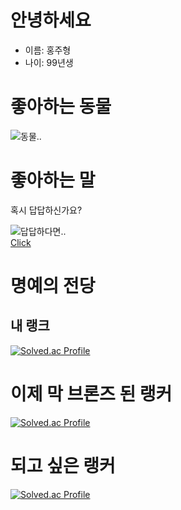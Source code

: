 # 안녕하세요
- 이름: 홍주형
- 나이: 99년생

# 좋아하는 동물
![동물..](https://i.namu.wiki/i/u2B6On7f7tF-Vvxc5nxYybqM1iDHybdDuPvjVymgRscHMQkRGnVrMQOKQossA5zoalemgJN2U60o4w0uUCEKRw.webp) <br>

# 좋아하는 말
혹시 답답하신가요? <br>

![답답하다면..](https://jjalbang.net/data/264614.jpg) <br>
[Click](https://ppss.kr/wp-content/uploads/2013/07/20130402_025303.png)

# 명예의 전당

## 내 랭크
[![Solved.ac Profile](http://mazassumnida.wtf/api/v2/generate_badge?boj=wngud1225)](https://solved.ac/wngud1225/)

# 이제 막 브론즈 된 랭커
[![Solved.ac Profile](http://mazassumnida.wtf/api/v2/generate_badge?boj=niggaud)](https://solved.ac/niggaud/)

# 되고 싶은 랭커
[![Solved.ac Profile](http://mazassumnida.wtf/api/v2/generate_badge?boj=hjhassa1)](https://solved.ac/hjhassa1/)



